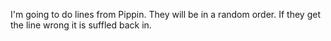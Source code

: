 I'm going to do lines from Pippin. They will be in a random order. If they get the line wrong it is suffled back in.